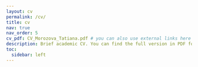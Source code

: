 ```yaml
---
layout: cv
permalink: /cv/
title: cv
nav: true
nav_order: 5
cv_pdf: CV_Morozova_Tatiana.pdf # you can also use external links here
description: Brief academic CV. You can find the full version in PDF format.
toc:
  sidebar: left
---
```

